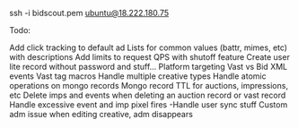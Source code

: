 ssh -i bidscout.pem ubuntu@18.222.180.75

Todo:

Add click tracking to default ad
Lists for common values (battr, mimes, etc) with descriptions
Add limits to request QPS with shutoff feature
Create user lite record without password and stuff...
Platform targeting
Vast vs Bid XML events
Vast tag macros
Handle multiple creative types
Handle atomic operations on mongo records
Mongo record TTL for auctions, impressions, etc
Delete imps and events when deleting an auction record or vast record
Handle excessive event and imp pixel fires
-Handle user sync stuff
Custom adm issue when editing creative, adm disappears
